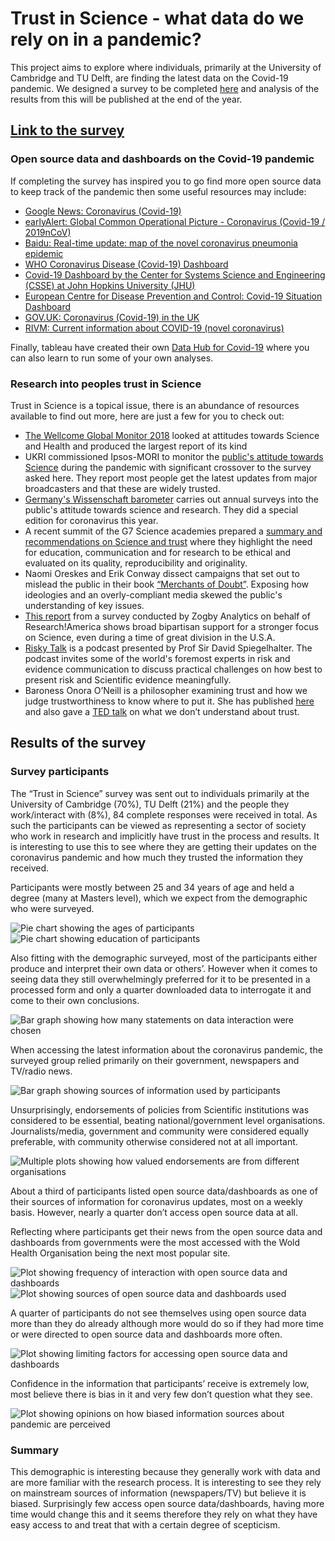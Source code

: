 # Trust in Science - what data do we rely on in a pandemic?

This project aims to explore where individuals, primarily at the University of Cambridge and TU Delft, are finding the latest data on the Covid-19 pandemic. We designed a survey to be completed [here](https://cambridge.eu.qualtrics.com/jfe/form/SV_094DWDvWZ3wpkax) and analysis of the results from this will be published at the end of the year.

## [Link to the survey](https://cambridge.eu.qualtrics.com/jfe/form/SV_094DWDvWZ3wpkax)

### Open source data and dashboards on the Covid-19 pandemic

If completing the survey has inspired you to go find more open source data to keep track of the pandemic then some useful resources may include:

* [Google News: Coronavirus (Covid-19)](https://news.google.com/covid19/map?hl=en-GB&gl=GB&ceid=GB%3Aen)
* [earlyAlert: Global Common Operational Picture - Coronavirus (Covid-19 / 2019nCoV)](https://early-alert.maps.arcgis.com/apps/opsdashboard/index.html#/20bfbf89c8e74c0494c90b1ae0fa7b78)
* [Baidu: Real-time update: map of the novel coronavirus pneumonia epidemic](https://voice.baidu.com/act/newpneumonia/newpneumonia/?from=osari_pc_3#tab4)
* [WHO Coronavirus Disease (Covid-19) Dashboard](https://covid19.who.int/table)
* [Covid-19 Dashboard by the Center for Systems Science and Engineering (CSSE) at John Hopkins University (JHU)](https://gisanddata.maps.arcgis.com/apps/opsdashboard/index.html#/bda7594740fd40299423467b48e9ecf6)
* [European Centre for Disease Prevention and Control: Covid-19 Situation Dashboard](https://qap.ecdc.europa.eu/public/extensions/COVID-19/COVID-19.html#global-overview-tab)
* [GOV.UK: Coronavirus (Covid-19) in the UK](https://coronavirus.data.gov.uk/)
* [RIVM: Current information about COVID-19 (novel coronavirus)](https://www.rivm.nl/en/novel-coronavirus-covid-19/current-information)

Finally, tableau have created their own [Data Hub for Covid-19](https://www.tableau.com/covid-19-coronavirus-data-resources?utm_campaign=Awareness-HCPHM-ALL-ANLYS-ALL-ALL&utm_medium=Vendor+Email&utm_source=Data+Science+Central&utm_campaign_id=2017049&utm_language=EN&utm_country=USCA&adgroup=DataScienceCentral.com+-+Sponsorship+-+2020&adused=DataScienceCentral.com+-+Email+-+COVID-19+Data+Hub+-+2020-11-04) where you can also learn to run some of your own analyses.

### Research into peoples trust in Science

Trust in Science is a topical issue, there is an abundance of resources available to find out more, here are just a few for you to check out:

- [The Wellcome Global Monitor 2018](https://wellcome.org/reports/wellcome-global-monitor/2018) looked at attitudes towards Science and Health and produced the largest report of its kind  
- UKRI commissioned Ipsos-MORI to monitor the [public's attitude towards Science](https://www.ipsos.com/ipsos-mori/en-uk/ukri-research-how-has-covid-19-affected-trust-scientists) during the pandemic with significant crossover to the survey asked here. They report most people get the latest updates from major broadcasters and that these are widely trusted. 
- [Germany's Wissenschaft barometer](https://www.wissenschaft-im-dialog.de/projekte/wissenschaftsbarometer/) carries out annual surveys into the public's attitude towards science and research. They did a special edition for coronavirus this year. 
- A recent summit of the G7 Science academies prepared a [summary and recommendations on Science and trust](https://royalsociety.org/-/media/about-us/international/g-science-statements/2019-g7-declaration-science-and-trust.pdf?la=en-GB&hash=32D575A44FA381AB16B9ADF762FA99FB) where they highlight the need for education, communication and for research to be ethical and evaluated on its quality, reproducibility and originality. 
- Naomi Oreskes and Erik Conway dissect campaigns that set out to mislead the public in their book [“Merchants of Doubt”](https://www.merchantsofdoubt.org/). Exposing how ideologies and an overly-compliant media skewed the public's understanding of key issues. 
- [This report](https://www.researchamerica.org/sites/default/files/ReleaseDeckAugSurvey100820-5.pdf) from a survey conducted by Zogby Analytics on behalf of Research!America shows broad bipartisan support for a stronger focus on Science, even during a time of great division in the U.S.A. 
- [Risky Talk](https://riskytalk.libsyn.com/about) is a podcast presented by Prof Sir David Spiegelhalter. The podcast invites some of the world's foremost experts in risk and evidence communication to discuss practical challenges on how best to present risk and Scientific evidence meaningfully.
- Baroness Onora O’Neill is a philosopher examining trust and how we judge trustworthiness to know where to put it. She has published [here](https://www.tandfonline.com/doi/full/10.1080/09672559.2018.1454637?casa_token=jNRQAZDCmY0AAAAA%3AR821ugQ4_0g-czQy4qPo3mC-CtLZZMYMsuTAmy14Fv0qb3uXzEIZcY7Qrh5ncg3_N_-70FXyQNlrRco) and also gave a [TED talk](https://www.ted.com/talks/onora_o_neill_what_we_don_t_understand_about_trust?language=en#t-573675) on what we don’t understand about trust.

## Results of the survey
### Survey participants
The “Trust in Science” survey was sent out to individuals primarily at the University of Cambridge (70%), TU Delft (21%) and the people they work/interact with (8%), 84 complete responses were received in total. As such the participants can be viewed as representing a sector of society who work in research and implicitly have trust in the process and results. It is interesting to use this to see where they are getting their updates on the coronavirus pandemic and how much they trusted the information they received.

Participants were mostly between 25 and 34 years of age and held a degree (many at Masters level), which we expect from the demographic who were surveyed.

![Pie chart showing the ages of participants](/Images/AgeSummaryPie.png)
![Pie chart showing education of participants](https://github.com/jmt86cam/Trust-in-Science/blob/main/images/EducationSummaryPie.png)

Also fitting with the demographic surveyed, most of the participants either produce and interpret their own data or others’. However when it comes to seeing data they still overwhelmingly preferred for it to be presented in a processed form and only a quarter downloaded data to interrogate it and come to their own conclusions.

![Bar graph showing how many statements on data interaction were chosen](https://github.com/jmt86cam/Trust-in-Science/blob/main/images/DataInteractionPlot.png)

When accessing the latest information about the coronavirus pandemic, the surveyed group relied primarily on their government, newspapers and TV/radio news.

![Bar graph showing sources of information used by participants](https://github.com/jmt86cam/Trust-in-Science/blob/main/images/SourcePlot.png)

Unsurprisingly, endorsements of policies from Scientific institutions was considered to be essential, beating national/government level organisations. Journalists/media, government and community were considered equally preferable, with community otherwise considered not at all important.

![Multiple plots showing how valued endorsements are from different organisations](https://github.com/jmt86cam/Trust-in-Science/blob/main/images/EndorsementsPlot.png)

About a third of participants listed open source data/dashboards as one of their sources of information for coronavirus updates, most on a weekly basis. However, nearly a quarter don’t access open source data at all. 

Reflecting where participants get their news from the open source data and dashboards from governments were the most accessed with the Wold Health Organisation being the next most popular site. 

![Plot showing frequency of interaction with open source data and dashboards](https://github.com/jmt86cam/Trust-in-Science/blob/main/images/OpenSourceFrequencyPlot.png)
![Plot showing sources of open source data and dashboards used](https://github.com/jmt86cam/Trust-in-Science/blob/main/images/OpenSourceSitesPlot.png)

A quarter of participants do not see themselves using open source data more than they do already although more would do so if they had more time or were directed to open source data and dashboards more often.

![Plot showing limiting factors for accessing open source data and dashboards](https://github.com/jmt86cam/Trust-in-Science/blob/main/images/OpenSourceLimiterPlot.png)

Confidence in the information that participants’ receive is extremely low, most believe there is bias in it and very few don’t question what they see.

![Plot showing opinions on how biased information sources about pandemic are perceived](https://github.com/jmt86cam/Trust-in-Science/blob/main/images/SourceBiasPlot.png)

### Summary
This demographic is interesting because they generally work with data and are more familiar with the research process. It is interesting to see they rely on mainstream sources of information (newspapers/TV) but believe it is biased. Surprisingly few access open source data/dashboards, having more time would change this and it seems therefore they rely on what they have easy access to and treat that with a certain degree of scepticism.
